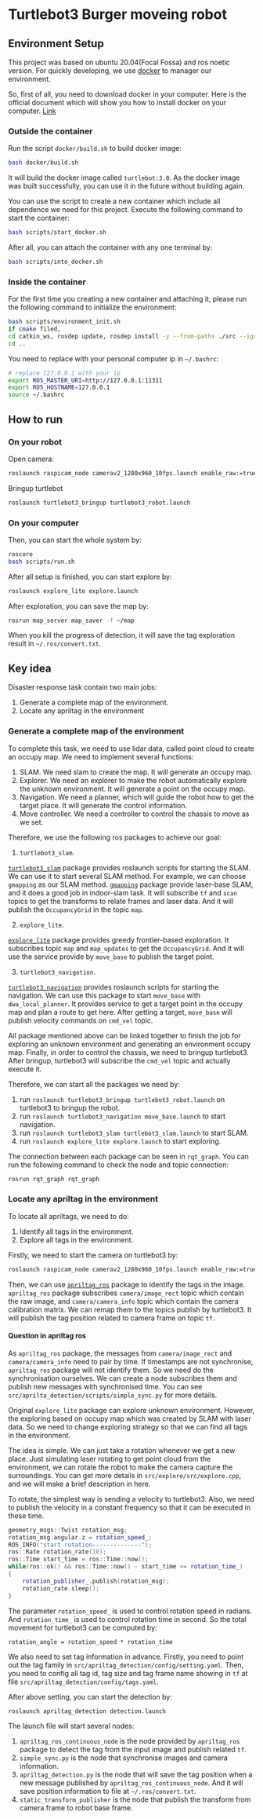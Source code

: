 # Turtlebot3 Burger moveing robot
## Environment Setup
This project was based on ubuntu 20.04(Focal Fossa) and ros noetic version.
For quickly developing, we use [docker](https://en.wikipedia.org/wiki/Docker_(software)) to manager our environment.

So, first of all, you need to download docker in your computer. Here is the official document which will show you how to install docker on your computer. [Link](https://docs.docker.com/engine/install/ubuntu/)

### Outside the container
Run the script `docker/build.sh` to build docker image:

```bash
bash docker/build.sh
```

It will build the docker image called `turtlebot:3.0`. As the docker image was built successfully, you can use it in the future without building again.


You can use the script to create a new container which include all dependence we need for this project.
Execute the following command to start the container:

```bash
bash scripts/start_docker.sh 
```

After all, you can attach the container with any one terminal by:

```bash
bash scripts/into_docker.sh 
```
### Inside the container
For the first time you creating a new container and attaching it, please run the following command to initialize the environment:

```bash
bash scripts/environment_init.sh 
if cmake filed,
cd catkin_ws, rosdep update, rosdep install -y --from-paths ./src --ignore-src, sudo apt update, sudo -H apt-get install -y ros-noetic-move-base-msgs, rosdep install -y --from-paths ./src --ignore-src, catkin_make, source devel/setup.bash,
cd ..
```
You need to replace with your personal computer ip in `~/.bashrc`:
```bash
# replace 127.0.0.1 with your ip
export ROS_MASTER_URI=http://127.0.0.1:11311
export ROS_HOSTNAME=127.0.0.1
source ~/.bashrc
```

## How to run
### On your robot
Open camera:
```bash
roslaunch raspicam_node camerav2_1280x960_10fps.launch enable_raw:=true camera_frame_id:=camera_link
```
Bringup turtlebot
```bash
roslaunch turtlebot3_bringup turtlebot3_robot.launch
```

### On your computer
Then, you can start the whole system by:
```bash
roscore
bash scripts/run.sh 
```
After all setup is finished, you can start explore by:
```bash
roslaunch explore_lite explore.launch
```

After exploration, you can save the map by:
```bash
rosrun map_server map_saver -f ~/map
```
When you kill the progress of detection, it will save the tag exploration result in `~/.ros/convert.txt`.
## Key idea
Disaster response task contain two main jobs:
1. Generate a complete map of the environment.
2. Locate any apriltag in the environment

### Generate a complete map of the environment
To complete this task, we need to use lidar data, called point cloud to create an occupy map.
We need to implement several functions:
1. SLAM. We need slam to create the map. It will generate an occupy map.
2. Explorer. We need an explorer to make the robot automatically explore the unknown environment. It will generate a point on the occupy map.
3. Navigation. We need a planner, which will guide the robot how to get the target place. It will generate the control information.
4. Move controller. We need a controller to control the chassis to move as we set.

Therefore, we use the following ros packages to achieve our goal:
1. `turtlebot3_slam`.

[`turtlebot3_slam`](http://wiki.ros.org/turtlebot3_slam) package provides roslaunch scripts for starting the SLAM. We can use it to start several SLAM method. For example, we can choose `gmapping` as our SLAM method. [`gmapping`](http://wiki.ros.org/gmapping) package provide laser-base SLAM, and it does a good job in indoor-slam task. It will subscribe `tf` and `scan` topics to get the transforms to relate frames and laser data. And it will publish the `OccupancyGrid` in the topic `map`.

2. `explore_lite`.

[`explore_lite`](http://wiki.ros.org/explore_lite) package provides greedy frontier-based exploration. It subscribes topic `map` and `map_updates` to get the `OccupancyGrid`. And it will use the service provide by `move_base` to publish the target point.

3. `turtlebot3_navigation`.

[`turtlebot3_navigation`](http://wiki.ros.org/turtlebot3_navigation) provides roslaunch scripts for starting the navigation. We can use this package to start `move_base` with `dwa_local_planner`. It provides service to get a target point in the occupy map and plan a route to get here. After getting a target, `move_base` will publish velocity commands on `cmd_vel` topic.

All package mentioned above can be linked together to finish the job for exploring an unknown environment and generating an environment occupy map. Finally, in order to control the chassis, we need to bringup turtlebot3. After bringup, turtlebot3 will subscribe the `cmd_vel` topic and actually execute it.

Therefore, we can start all the packages we need by:
1. run `roslaunch turtlebot3_bringup turtlebot3_robot.launch` on turtlebot3 to bringup the robot.
2. run `roslaunch turtlebot3_navigation move_base.launch` to start navigation.
3. run `roslaunch turtlebot3_slam turtlebot3_slam.launch` to start SLAM.
4. run `roslaunch explore_lite explore.launch` to start exploring.

The connection between each package can be seen in `rqt_graph`. You can run the following command to check the node and topic connection:
```bash
rosrun rqt_graph rqt_graph
```

### Locate any apriltag in the environment
To locate all apriltags, we need to do:
1. Identify all tags in the environment.
2. Explore all tags in the environment.

Firstly, we need to start the camera on turtlebot3 by:
```bash
roslaunch raspicam_node camerav2_1280x960_10fps.launch enable_raw:=true camera_frame_id:=camera_link
```
Then, we can use [`apriltag_ros`](http://wiki.ros.org/apriltag_ros) package to identify the tags in the image. `apriltag_ros` package subscribes `camera/image_rect` topic which contain the raw image, and `camera/camera_info` topic which contain the camera calibration matrix. We can remap them to the topics publish by turtlebot3. It will publish the tag position related to camera frame on topic `tf`.

#### Question in apriltag ros
As `apriltag_ros` package, the messages from  `camera/image_rect` and `camera/camera_info` need to pair by time. If timestamps are not synchronise, `apriltag_ros` package will not identify them. 
So we need do the synchronisation ourselves. We can create a node subscribes them and publish new messages with synchronised time. You can see `src/aprilta_detection/scripts/simple_sync.py` for more details.


Original `explore_lite` package can explore unknown environment. However, the exploring based on occupy map which was created by SLAM with laser data. So we need to change exploring strategy so that we can find all tags in the environment.

The idea is simple. We can just take a rotation whenever we get a new place. Just simulating laser rotating to get point cloud from the environment, we can rotate the robot to make the camera capture the surroundings. You can get more details in `src/explore/src/explore.cpp`, and we will make a brief description in here.

To rotate, the simplest way is sending a velocity to turtlebot3. Also, we need to publish the velocity in a constant frequency so that it can be executed in these time.
```c++
geometry_msgs::Twist rotation_msg;
rotation_msg.angular.z = rotation_speed_;
ROS_INFO("start rotation--------------");
ros::Rate rotation_rate(10);
ros::Time start_time = ros::Time::now();
while(ros::ok() && ros::Time::now() - start_time <= rotation_time_)
{
    rotation_publisher_.publish(rotation_msg);
    rotation_rate.sleep();
}
```
The parameter `rotation_speed_` is used to control rotation speed in radians. And `rotation_time_` is used to control rotation time in second. So the total movement for turtlebot3 can be computed by:
```
rotation_angle = rotation_speed * rotation_time
```
We also need to set tag information in advance. Firstly, you need to point out the tag family in `src/apriltag_detection/config/setting.yaml`. Then, you need to config all tag id, tag size and tag frame name showing in `tf` at file `src/apriltag_detection/config/tags.yaml`. 

After above setting, you can start the detection by:
```bash
roslaunch apriltag_detection detection.launch
```
The launch file will start several nodes:
1. `apriltag_ros_continuous_node` is the node provided by `apriltag_ros` package to detect the tag from the input image and publish related `tf`.
2. `simple_sync.py` is the node that synchronise images and camera information.
3. `apriltag_detection.py` is the node that will save the tag position when a new message published by `apriltag_ros_continuous_node`. And it will save position information to file at `~/.ros/convert.txt`.
4. `static_transform_publisher` is the node that publish the transform from camera frame to robot base frame.
